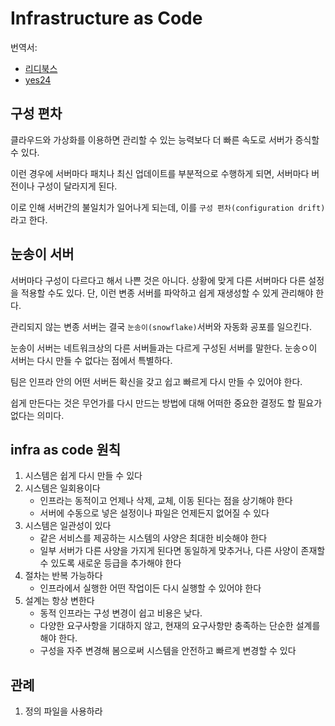 # Infrastructure as Code

번역서:

- [리디북스](https://ridibooks.com/v2/Detail?id=443000488)
- [yes24](http://www.yes24.com/24/Goods/36551650?Acode=101)

## 구성 편차

클라우드와 가상화를 이용하면 관리할 수 있는 능력보다 더 빠른 속도로 서버가 증식할 수 있다.

이런 경우에 서버마다 패치나 최신 업데이트를 부분적으로 수행하게 되면, 서버마다 버전이나 구성이 달라지게 된다.

이로 인해 서버간의 불일치가 일어나게 되는데, 이를 `구성 편차(configuration drift)`라고 한다.

## 눈송이 서버

서버마다 구성이 다르다고 해서 나쁜 것은 아니다. 상황에 맞게 다른 서버마다 다른 설정을 적용할 수도 있다.
단, 이런 변종 서버를 파악하고 쉽게 재생성할 수 있게 관리해야 한다.

관리되지 않는 변종 서버는 결국 `눈송이(snowflake)`서버와 자동화 공포를 일으킨다.

눈송이 서버는 네트워크상의 다른 서버들과는 다르게 구성된 서버를 말한다. 눈송ㅇ이 서버는 다시 만들 수 없다는 점에서 특별하다.

팀은 인프라 안의 어떤 서버든 확신을 갖고 쉽고 빠르게 다시 만들 수 있어야 한다.

쉽게 만든다는 것은 무언가를 다시 만드는 방법에 대해 어떠한 중요한 결정도 할 필요가 없다는 의미다.

## infra as code 원칙

1. 시스템은 쉽게 다시 만들 수 있다
1. 시스템은 일회용이다
    - 인프라는 동적이고 언제나 삭제, 교체, 이동 된다는 점을 상기해야 한다
    - 서버에 수동으로 넣은 설정이나 파일은 언제든지 없어질 수 있다
1. 시스템은 일관성이 있다
    - 같은 서비스를 제공하는 시스템의 사양은 최대한 비슷해야 한다
    - 일부 서버가 다른 사양을 가지게 된다면 동일하게 맞추거나, 다른 사양이 존재할 수 있도록 새로운 등급을 추가해야 한다
1. 절차는 반복 가능하다
    - 인프라에서 실행한 어떤 작업이든 다시 실행할 수 있어야 한다
1. 설계는 항상 변한다
    - 동적 인프라는 구성 변경이 쉽고 비용은 낮다.
    - 다양한 요구사항을 기대하지 않고, 현재의 요구사항만 충족하는 단순한 설계를 해야 한다.
    - 구성을 자주 변경해 봄으로써 시스템을 안전하고 빠르게 변경할 수 있다

## 관례

1. 정의 파일을 사용하라
